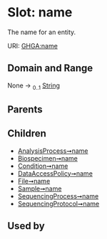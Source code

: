 
# Slot: name


The name for an entity.

URI: [GHGA:name](https://w3id.org/GHGA/name)


## Domain and Range

None &#8594;  <sub>0..1</sub> [String](types/String.md)

## Parents


## Children

 *  [AnalysisProcess➞name](AnalysisProcess_name.md)
 *  [Biospecimen➞name](Biospecimen_name.md)
 *  [Condition➞name](Condition_name.md)
 *  [DataAccessPolicy➞name](DataAccessPolicy_name.md)
 *  [File➞name](File_name.md)
 *  [Sample➞name](Sample_name.md)
 *  [SequencingProcess➞name](SequencingProcess_name.md)
 *  [SequencingProtocol➞name](SequencingProtocol_name.md)

## Used by

